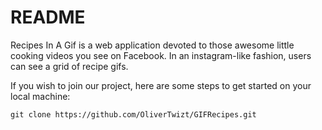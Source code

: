 # README

Recipes In A Gif is a web application devoted to those awesome little cooking videos you see on Facebook. In an instagram-like fashion, users can see a grid of recipe gifs.

If you wish to join our project, here are some steps to get started on your local machine:

```
git clone https://github.com/OliverTwizt/GIFRecipes.git

```
